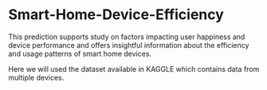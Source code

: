 # Smart-Home-Device-Efficiency
This prediction supports study on factors impacting user happiness and device performance and offers insightful information about the efficiency and usage patterns of smart home devices.

 Here we will used the dataset available in KAGGLE which contains data from multiple devices.

